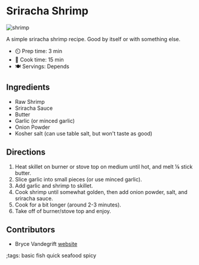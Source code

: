 # Sriracha Shrimp

![shrimp](pix/sriracha-shrimp.webp)

A simple sriracha shrimp recipe. Good by itself or with something else.

- ⏲️ Prep time: 3 min
- 🍳 Cook time: 15 min
- 🍽️ Servings: Depends

## Ingredients

- Raw Shrimp
- Sriracha Sauce
- Butter
- Garlic (or minced garlic)
- Onion Powder
- Kosher salt (can use table salt, but won't taste as good)

## Directions

1. Heat skillet on burner or stove top on medium until hot, and melt ⅛ stick butter.
2. Slice garlic into small pieces (or use minced garlic).
3. Add garlic and shrimp to skillet.
3. Cook shrimp until somewhat golden, then add onion powder, salt, and sriracha sauce.
4. Cook for a bit longer (around 2-3 minutes).
5. Take off of burner/stove top and enjoy.

## Contributors

- Bryce Vandegrift [website](https://brycevandegrift.xyz)

;tags: basic fish quick seafood spicy
